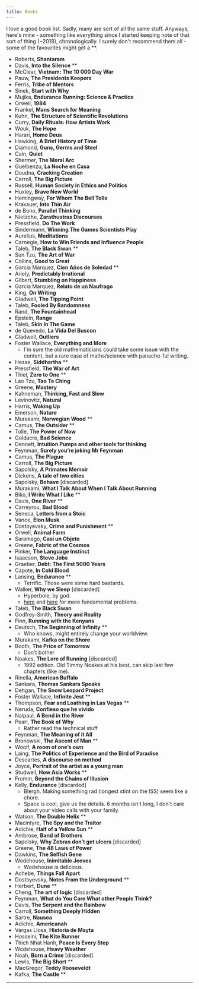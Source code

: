 ```yaml
---
title: Books
---
```


I love a good book list. Sadly, many are sort of all the same stuff. Anyways, here's mine - something like everything since I started keeping note of that sort of thing (~2018), chronologically. I surely don't recommend them all - some of the favourites might get a **.

- Roberts,	**Shantaram**
- Davis,	**Into the Silence** **
- McClear,	**Vietnam: The 10 000 Day War**
- Pauw,	**The Presidents Keepers**
- Ferris,	**Tribe of Mentors**
- Sinek,	**Start with Why**
- Mujika, **Endurance Running: Science & Practice**
- Orwell,	**1984**
- Frankel,	**Mans Search for Meaning**
- Kuhn,	**The Structure of Scientific Revolutions**
- Curry,	**Daily Rituals: How Artists Work**
- Wouk,	**The Hope**
- Harari,	**Homo Deus**
- Hawking,	**A Brief History of Time**
- Diamond,	**Guns, Germs and Steel**
- Cain,	**Quiet**
- Shermer,	**The Moral Arc**
- Guelbenzu,	**La Noche en Casa**
- Doudna,	**Cracking Creation**
- Carroll,	**The Big Picture**
- Russell,	**Human Society in Ethics and Politics**
- Huxley,	**Brave New World**
- Hemingway,	**For Whom The Bell Tolls**
- Krakauer,	**Into Thin Air**
- de Bono,	**Parallel Thinking**
- Nietzche,	**Zarathustras Discourses**
- Pressfield,	**Do The Work**
- Sindermann,	**Winning The Games Scientists Play**
- Aurelius,	**Meditations**
- Carnegie,	**How to Win Friends and Influence People**
- Taleb,	**The Black Swan** **
- Sun Tzu,	**The Art of War**
- Collins,	**Good to Great**
- Garcia Marquez,	**Cien Años de Soledad** **
- Ariely,	**Predictably Irrational**
- Gilbert,	**Stumbling on Happiness**
- Garcia Marquez,	**Relato de un Naufrago**
- King,	**On Writing**
- Gladwell,	**The Tipping Point**
- Taleb,	**Fooled By Randomness**
- Rand,	**The Fountainhead**
- Epstein,	**Range**
- Taleb,	**Skin In The Game**
- de Quevedo,	**La Vida Del Buscon**
- Gladwell,	**Outliers**
- Foster Wallace,	**Everything and More**
    - I'm sure the old mathematicians could take some issue with the content, but a rare case of maths/science with panache-ful writing.
- Hesse,	**Siddhartha** **
- Pressfield,	**The War of Art**
- Thiel,	**Zero to One** **
- Lao Tzu,	**Tao Te Ching**
- Greene, **Mastery**
- Kahneman,	**Thinking, Fast and Slow**
- Levinovitz,	**Natural**
- Harris,	**Waking Up**
- Emerson,	**Nature**
- Murakami,	**Norwegian Wood** **
- Camus,	**The Outsider** **
- Tolle,	**The Power of Now**
- Goldacre,	**Bad Science**
- Dennett,	**Intuition Pumps and other tools for thinking**
- Feynman,	**Surely you’re joking Mr Feynman**
- Camus,	**The Plague**
- Carroll,	**The Big Picture**
- Sapolsky,	**A Primates Memoir**
- Dickens,	**A tale of two cities**
- Sapolsky,	**Behave** [discarded]
- Murakami,	**What I Talk About When I Talk About Running**
- Biko, **I Write What I Like** **
- Davis,	**One River** **
- Carreyrou,	**Bad Blood**
- Seneca,	**Letters from a Stoic**
- Vance,	**Elon Musk**
- Dostoyevsky,	**Crime and Punishment** **
- Orwell,	**Animal Farm**
- Saramago,	**Casi un Objeto**
- Greene,	**Fabric of the Cosmos**
- Pinker,	**The Language Instinct**
- Isaacson,	**Steve Jobs**
- Graeber,	**Debt: The First 5000 Years**
- Capote,	**In Cold Blood**
- Lansing,	**Endurance** **
    - Terrific. Those were some hard bastards.
- Walker,	**Why we Sleep** [discarded]
    - Hyperbole, by god. 
    - [here](https://statmodeling.stat.columbia.edu/?s=why+we+sleep&submit=Search) and [here](https://guzey.com/books/why-we-sleep/) for more fundamental problems.
- Taleb,	**The Black Swan**
- Godfrey-Smith,	**Theory and Reality**
- Finn,	**Running with the Kenyans**
- Deutsch,	**The Beginning of Infinity** **
    - Who knows, might entirely change your worldview.
- Murakami,	**Kafka on the Shore**
- Booth,	**The Price of Tomorrow**
    - Don't bother
- Noakes,	**The Lore of Running** [discarded]
    - 1992 edition. Old Timmy Noakes at his best, can skip last few chapters (like me).
- Rinella,	**American Buffalo**
- Sankara,	**Thomas Sankara Speaks**
- Dehgan,	**The Snow Leopard Project**
- Foster Wallace,	**Infinite Jest** **
- Thompson,	**Fear and Loathing in Las Vegas** **
- Neruda,	**Confieso que he vivido**
- Naipaul,	**A Bend in the River**
- Pearl,	**The Book of Why**
    - Rather read the technical stuff
- Feynman,	**The Meaning of it All**
- Bronowski,	**The Ascent of Man** **
- Woolf,	**A room of one’s own**
- Laing,	**The Politics of Experience and the Bird of Paradise**
- Descartes,	**A discourse on method**
- Joyce,	**Portrait of the artist as a young man**
- Studwell,	**How Asia Works** **
- Fromm,	**Beyond the Chains of Illusion**
- Kelly,	**Endurance** [discarded]
    - Blergh. Making something rad (longest stint on the ISS) seem like a chore.
    - Space is cool, give us the details. 6 months isn't long, I don't care about your video calls with your family.
- Watson,	**The Double Helix** **
- Macintyre,	**The Spy and the Traitor**
- Adichie,	**Half of a Yellow Sun** **
- Ambrose,	**Band of Brothers**
- Sapolsky,	**Why Zebras don’t get ulcers** [discarded]
- Greene,	**The 48 Laws of Power**
- Dawkins,	**The Selfish Gene**
- Wodehouse,	**Inimitable Jeeves**
    - Wodehouse is delicious.
- Achebe,	**Things Fall Apart**
- Dostoyevsky,	**Notes From the Underground** **
- Herbert,	**Dune** **
- Cheng,	**The art of logic** [discarded]
- Feynman,	**What do You Care What other People Think?**
- Davis,	**The Serpent and the Rainbow**
- Carroll,	**Something Deeply Hidden**
- Sartre,	**Nausea**
- Adichie,	**Americanah**
- Vargas Llosa,	**Historia de Mayta**
- Hosseini,	**The Kite Runner**
- Thich Nhat Hanh,	**Peace Is Every Step**
- Wodehouse,	**Heavy Weather**
- Noah,	**Born a Crime** [discarded]
- Lewis,	**The Big Short** **
- MacGregor,	**Teddy Rooseveldt**
- Kafka,	**The Castle** **

---------------------------------------
